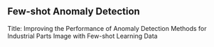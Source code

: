 ## Few-shot Anomaly Detection

Title: Improving the Performance of Anomaly Detection Methods for Industrial Parts Image with Few-shot Learning Data
